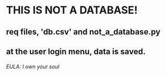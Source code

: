# THIS IS NOT A DATABASE!
## req files, 'db.csv' and not_a_database.py
## at the user login menu, data is saved.
###### EULA: I own your soul
